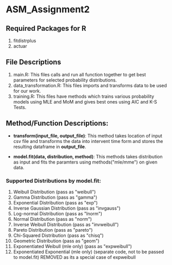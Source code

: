 # ASM_Assignment2
## Required Packages for R
1. fitdistrplus
2. actuar

## File Descriptions
1. main.R: This files calls and run all function together to get best parameters for selected probability distributions.
2. data_transformation.R: This files imports and transforms data to be used for our work.
3. training.R: This files have methods which trains various probability models using MLE and MoM and gives best ones using AIC and K-S Tests.

## Method/Function Descriptions:
* **transform(input_file, output_file)**: This method takes location of input csv file and transforms the data into intervent time form and stores the resulting dataframe in **output_file**.

* **model.fit(data, distribution, method)**: This methods takes distribution as input and fits the paramters using methods("mle/mme") on given data.

### Supported Distributions by model.fit:
1. Weibull Distribution (pass as "weibull")
2. Gamma Distribution (pass as "gamma")
3. Exponential Distribution (pass as "exp")
4. Inverse Gaussian Distribution (pass as "invgauss")
5. Log-normal Distribution (pass as "lnorm")
6. Normal Distribution (pass as "norm")
7. Inverse Weibull Distribution (pass as "invweibull")
8. Pareto Distribution (pass as "pareto")
9. Chi-Squared Distribution (pass as "chisq")
10. Geometric Distribution (pass as "geom")
11. Exponentiated Weibull (mle only) (pass as "expweibull")
12. Exponentiated Exponential (mle only) (separate code, not to be passed to model.fit) REMOVED as its a 
                                                                                        special case of expweibull
